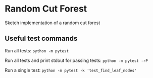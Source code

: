# Random Cut Forest
Sketch implementation of a random cut forest

## Useful test commands
Run all tests:
`python -m pytest`

Run all tests and print stdout for passing tests:
`python -m pytest -rP`

Run a single test:
`python -m pytest -k 'test_find_leaf_nodes'`